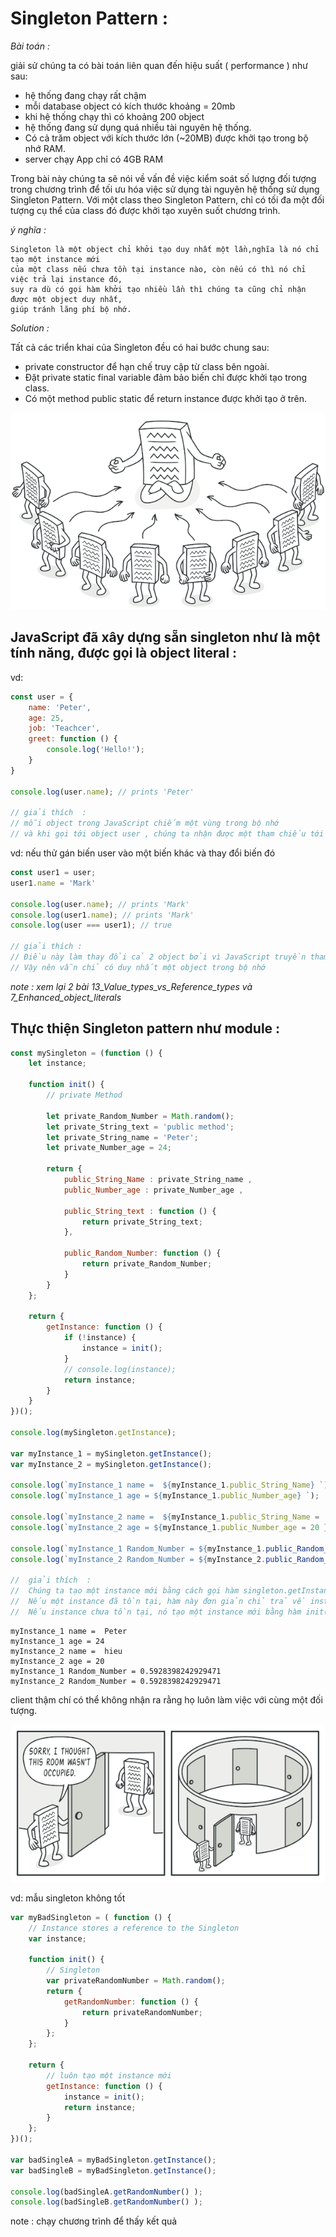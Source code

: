 # Singleton Pattern : 

_Bài toán :_

giải sử chúng ta có bài toán liên quan đến hiệu suất ( performance ) như sau:
- hệ thống đang chạy rất chậm
- mỗi database object có kích thước khoảng = 20mb 
- khi hệ thống chạy thì có khoảng 200 object 
- hệ thống đang sử dụng quá nhiều tài nguyên hệ thống.
- Có cả trăm object với kích thước lớn (~20MB) được khởi tạo trong bộ nhớ RAM.
- server chạy App chỉ có 4GB RAM 

Trong bài này chúng ta sẽ nói về vấn đề việc kiểm soát số lượng đối tượng trong chương trình để tối ưu hóa việc sử dụng tài nguyên hệ thống sử dụng Singleton Pattern. Với một class theo Singleton Pattern, chỉ có tối đa một đối tượng cụ thể của class đó được khởi tạo xuyên suốt chương trình.
    
_ý nghĩa :_

    Singleton là một object chỉ khởi tạo duy nhất một lần,nghĩa là nó chỉ tạo một instance mới 
    của một class nếu chưa tồn tại instance nào, còn nếu có thì nó chỉ việc trả lại instance đó,
    suy ra dù có gọi hàm khởi tạo nhiều lần thì chúng ta cũng chỉ nhận được một object duy nhất, 
    giúp tránh lãng phí bộ nhớ.

_Solution :_

Tất cả các triển khai của Singleton đều có hai bước chung sau:

- private constructor để hạn chế truy cập từ class bên ngoài.
- Đặt private static final variable đảm bảo biến chỉ được khởi tạo trong class.
- Có một method public static để return instance được khởi tạo ở trên.



![singleton.png](https://github.com/mana147/JavaScript/blob/main/js-advance/img/singleton.png?raw=true)


## JavaScript đã xây dựng sẵn singleton như là một tính năng, được gọi là object literal :

vd:
```js
const user = {
    name: 'Peter',
    age: 25,
    job: 'Teachcer',
    greet: function () {
        console.log('Hello!');
    }
}

console.log(user.name); // prints 'Peter'

// giải thích  :
// mỗi object trong JavaScript chiếm một vùng trong bộ nhớ 
// và khi gọi tới object user , chúng ta nhận được một tham chiếu tới nó
```

vd: nếu thử gán biến user vào một biến khác và thay đổi biến đó
```js
const user1 = user;
user1.name = 'Mark'

console.log(user.name); // prints 'Mark'
console.log(user1.name); // prints 'Mark'
console.log(user === user1); // true

// giải thích :
// Điều này làm thay đổi cả 2 object bởi vì JavaScript truyền tham chiếu chứ không phải truyền giá trị.
// Vậy nên vẫn chỉ có duy nhất một object trong bộ nhớ
```

_note : xem lại 2 bài 13_Value_types_vs_Reference_types và 7_Enhanced_object_literals_


## Thực thiện Singleton pattern như module :

```js
const mySingleton = (function () {
    let instance;
    
    function init() {
        // private Method
    
        let private_Random_Number = Math.random();
        let private_String_text = 'public method';
        let private_String_name = 'Peter';
        let private_Number_age = 24;

        return {
            public_String_Name : private_String_name ,
            public_Number_age : private_Number_age ,
            
            public_String_text : function () {
                return private_String_text;
            },
            
            public_Random_Number: function () {
                return private_Random_Number;
            }
        }
    };

    return {
        getInstance: function () {
            if (!instance) {
                instance = init();
            }
            // console.log(instance);
            return instance;
        }
    }
})();

console.log(mySingleton.getInstance);

var myInstance_1 = mySingleton.getInstance();
var myInstance_2 = mySingleton.getInstance();

console.log(`myInstance_1 name =  ${myInstance_1.public_String_Name} `);
console.log(`myInstance_1 age = ${myInstance_1.public_Number_age} `);

console.log(`myInstance_2 name =  ${myInstance_1.public_String_Name = 'hieu' } `);
console.log(`myInstance_2 age = ${myInstance_1.public_Number_age = 20 } `);

console.log(`myInstance_1 Random_Number = ${myInstance_1.public_Random_Number()} `);
console.log(`myInstance_2 Random_Number = ${myInstance_2.public_Random_Number()} `);

//  giải thích  : 
//  Chúng ta tạo một instance mới bằng cách gọi hàm singleton.getInstance 
//  Nếu một instance đã tồn tại, hàm này đơn giản chỉ trả về instance đó, 
//  Nếu instance chưa tồn tại, nó tạo một instance mới bằng hàm init()
```
```console
myInstance_1 name =  Peter 
myInstance_1 age = 24 
myInstance_2 name =  hieu 
myInstance_2 age = 20 
myInstance_1 Random_Number = 0.5928398242929471 
myInstance_2 Random_Number = 0.5928398242929471 
```

client thậm chí có thể không nhận ra rằng họ luôn làm việc với cùng một đối tượng.

![singleton-comic-1-en.png](https://github.com/mana147/JavaScript/blob/main/js-advance/img/singleton-comic-1-en.png?raw=true)


vd: mẫu singleton không tốt 
```js
var myBadSingleton = ( function () {
    // Instance stores a reference to the Singleton
    var instance;
    
    function init() {
        // Singleton
        var privateRandomNumber = Math.random();
        return {
            getRandomNumber: function () {
                return privateRandomNumber;
            }
        };
    };

    return {
        // luôn tạo một instance mới  
        getInstance: function () {
            instance = init();
            return instance;
        }
    };
})();

var badSingleA = myBadSingleton.getInstance();
var badSingleB = myBadSingleton.getInstance();

console.log(badSingleA.getRandomNumber() );
console.log(badSingleB.getRandomNumber() ); 

```
note : chạy chương trình để thấy kết quả 